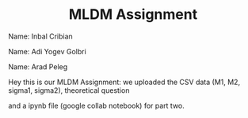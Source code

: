 <h1 align="center">MLDM Assignment </h1>

Name: Inbal Cribian

Name: Adi Yogev Golbri

Name: Arad Peleg 

Hey this is our MLDM Assignment: we uploaded the CSV data (M1, M2, sigma1, sigma2), theoretical question

and a ipynb file (google collab notebook) for part two.


